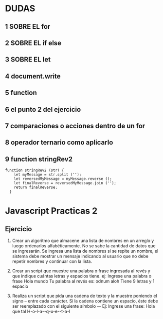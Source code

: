 
# DUDAS
## 1 SOBRE EL for
## 2 SOBRE EL if else
## 3 SOBRE EL let
## 4 document.write
## 5 function
## 6 el punto 2 del ejercicio
## 7 comparaciones o acciones dentro de un for
## 8 operador ternario como aplicarlo
## 9 function stringRev2
```
function stringRev2 (str) {
    let myMessage = str.split ('');
    let reversedMyMessage = myMessage.reverse ();
    let finalReverse = reversedMyMessage.join ('');
    return finalReverse;
  }

```


# Javascript Practicas 2

## Ejercicio
1. Crear un algoritmo que almacene una lista de nombres en un arreglo y luego ordenarlos alfabéticamente. No se sabe la cantidad de datos que se ingresarán. Se ingresa una lista de nombres si se repite un nombre,  el sistema debe mostrar un mensaje indicando al usuario que no debe repetir nombres y continuar con la lista.

2. Crear un script que muestre una palabra o frase ingresada al revés y que indique cuántas 
letras y espacios tiene. 
ej: Ingrese una palabra o frase Hola mundo 
Tu palabra al revés es: odnum aloh Tiene 9 letras y 1 espacio

3. Realiza un script que pida una cadena de texto y la muestre poniendo el signo – entre cada carácter. Si la cadena contiene un espacio, éste debe ser reemplazado con el siguiente 
símbolo --
Ej: Ingrese una frase: Hola que tal 
H-o-l-a--q-u-e--t-a-l
